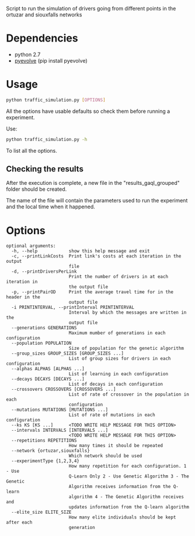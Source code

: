 Script to run the simulation of drivers going from different points in the
ortuzar and siouxfalls networks

Dependencies
============
 * python 2.7
 * [pyevolve](https://sourceforge.net/projects/pyevolve/) (pip install pyevolve)

Usage
=====

```bash
python traffic_simulation.py [OPTIONS]
```

All the options have usable defaults so check them before running a experiment.

Use:

```bash
python traffic_simulation.py -h
```

To list all the options.

Checking the results
--------------------

After the execution is complete, a new file in the "results_gaql_grouped" folder
should be created.

The name of the file will contain the parameters used to run the experiment
and the local time when it happened.

Options
=======

```
optional arguments:
  -h, --help            show this help message and exit
  -c, --printLinkCosts  Print link's costs at each iteration in the output
                        file
  -d, --printDriversPerLink
                        Print the number of drivers in at each iteration in
                        the output file
  -p, --printPairOD     Print the average travel time for in the header in the
                        output file
  -i PRINTINTERVAL, --printInterval PRINTINTERVAL
                        Interval by which the messages are written in the
                        output file
  --generations GENERATIONS
                        Maximum mumber of generations in each configuration
  --population POPULATION
                        Size of population for the genetic algorithm
  --group_sizes GROUP_SIZES [GROUP_SIZES ...]
                        List of group sizes for drivers in each configuration
  --alphas ALPHAS [ALPHAS ...]
                        List of learning in each configuration
  --decays DECAYS [DECAYS ...]
                        List of decays in each configuration
  --crossovers CROSSOVERS [CROSSOVERS ...]
                        List of rate of crossover in the population in each
                        configuration
  --mutations MUTATIONS [MUTATIONS ...]
                        List of rate of mutations in each configuration
  --ks KS [KS ...]      <TODO WRITE HELP MESSAGE FOR THIS OPTION>
  --intervals INTERVALS [INTERVALS ...]
                        <TODO WRITE HELP MESSAGE FOR THIS OPTION>
  --repetitions REPETITIONS
                        How many times it should be repeated
  --network {ortuzar,siouxfalls}
                        Which network should be used
  --experimentType {1,2,3,4}
                        How many repetition for each configuration. 1 - Use
                        Q-Learn Only 2 - Use Genetic Algorithm 3 - The Genetic
                        Algorithm receives information from the Q-learn
                        algorithm 4 - The Genetic Algorithm receives and
                        updates information from the Q-learn algorithm
  --elite_size ELITE_SIZE
                        How many elite individuals should be kept after each
                        generation
```
